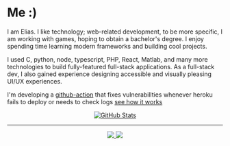 # Me :)
I am Elias. I like technology; web-related development, to be more specific, I am working with games, hoping to obtain a bachelor's degree. I enjoy spending time learning modern frameworks and building cool projects.

I used C, python, node, typescript, PHP, React, Matlab, and many more technologies to build fully-featured full-stack applications. As a full-stack dev, I also gained experience designing accessible and visually pleasing UI/UX experiences.

I'm developing a [github-action](https://github.com/features/actions) that fixes vulnerabillties whenever heroku fails to deploy or needs to check logs
[see how it works](https://github.com/seyedeliasfakoorian/Org2)

<p align="center">
  <a href="https://github.com/seyedeliasfakoorian">
    <img alt="GitHub Stats" src="https://github-readme-stats.vercel.app/api?username=seyedeliasfakoorian&custom_title=GitHub%20Stats&show_icons=true&theme=github_dark&count_private=true&include_all_commits=true&hide_border=true" />
  </a>
</p>

-----
<p align="center">
  <a href="https://github.com/seyedeliasfakoorian">
    <img src="https://img.shields.io/badge/github-seyedeliasfakoorian-211F1F?logo=github&logoColor=white&style=flat-square" />
  </a>
  <a href="https://eliasfakooriancom.godaddysites.com/">
    <img src="https://img.shields.io/badge/website-https://eliasfakooriancom.godaddysites.com-1BC?logo=react&logoColor=white&style=flat-square" />
  </a>
</p>
